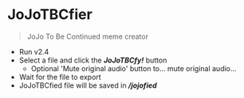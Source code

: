# JoJoTBCfier
> JoJo To Be Continued meme creator

* Run v2.4
* Select a file and click the _**JoJoTBCfy!**_ button
  * Optional 'Mute original audio' button to... mute original audio...
* Wait for the file to export
* JoJoTBCfied file will be saved in _**/jojofied**_

